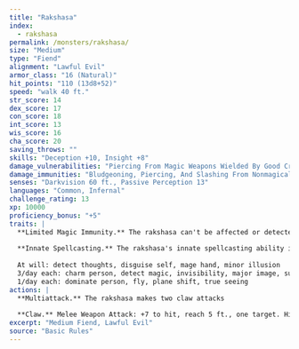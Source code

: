 ```yaml
---
title: "Rakshasa"
index:
  - rakshasa
permalink: /monsters/rakshasa/
size: "Medium"
type: "Fiend"
alignment: "Lawful Evil"
armor_class: "16 (Natural)"
hit_points: "110 (13d8+52)"
speed: "walk 40 ft."
str_score: 14
dex_score: 17
con_score: 18
int_score: 13
wis_score: 16
cha_score: 20
saving_throws: ""
skills: "Deception +10, Insight +8"
damage_vulnerabilities: "Piercing From Magic Weapons Wielded By Good Creatures"
damage_immunities: "Bludgeoning, Piercing, And Slashing From Nonmagical Weapons"
senses: "Darkvision 60 ft., Passive Perception 13"
languages: "Common, Infernal"
challenge_rating: 13
xp: 10000
proficiency_bonus: "+5"
traits: |
  **Limited Magic Immunity.** The rakshasa can't be affected or detected by spells of 6th level or lower unless it wishes to be. It has advantage on saving throws against all other spells and magical effects.
  
  **Innate Spellcasting.** The rakshasa's innate spellcasting ability is Charisma (spell save DC 18, +10 to hit with spell attacks). The rakshasa can innately cast the following spells, requiring no material components:
  
  At will: detect thoughts, disguise self, mage hand, minor illusion
  3/day each: charm person, detect magic, invisibility, major image, suggestion
  1/day each: dominate person, fly, plane shift, true seeing
actions: |
  **Multiattack.** The rakshasa makes two claw attacks
  
  **Claw.** Melee Weapon Attack: +7 to hit, reach 5 ft., one target. Hit: 9 (2d6 + 2) slashing damage, and the target is cursed if it is a creature. The magical curse takes effect whenever the target takes a short or long rest, filling the target's thoughts with horrible images and dreams. The cursed target gains no benefit from finishing a short or long rest. The curse lasts until it is lifted by a remove curse spell or similar magic.  
excerpt: "Medium Fiend, Lawful Evil"
source: "Basic Rules"
---
```

